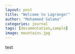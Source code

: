 ```yaml
---
layout: post
title: "Welcome to Lagrange!"
author: "Mohammed Salama"
categories: journal
tags: [documentation,sample]
image: mountains.jpg
---
```

test